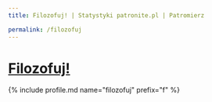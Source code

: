 ```yaml
---
title: Filozofuj! | Statystyki patronite.pl | Patromierz

permalink: /filozofuj
---
```


# [Filozofuj!](https://patronite.pl/filozofuj)

{% include profile.md name="filozofuj" prefix="f" %}
